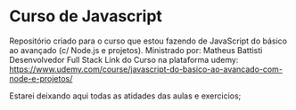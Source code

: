# Curso de Javascript 
 
 Repositório criado para o curso que estou fazendo de JavaScript do básico ao avançado (c/ Node.js e projetos).
 Ministrado por: Matheus Battisti Desenvolvedor Full Stack
 Link do Curso na plataforma udemy: https://www.udemy.com/course/javascript-do-basico-ao-avancado-com-node-e-projetos/

Estarei deixando aqui todas as atidades das aulas e exercicios;
